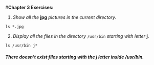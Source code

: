 #**Chapter 3 Exercises:**

1. *Show all the* **jpg** *pictures in the current directory.*

`ls *.jpg`

2. *Display all the files in the directory* `/usr/bin` *starting with letter* **j**.

`ls /usr/bin j*`

##### There doesn't exist files starting with the **j** letter inside /usr/bin.
